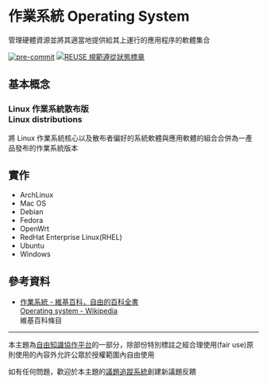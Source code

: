 # 作業系統 Operating System

管理硬體資源並將其適當地提供給其上運行的應用程序的軟體集合

[![pre-commit](https://img.shields.io/badge/pre--commit-enabled-brightgreen?logo=pre-commit&logoColor=white "本專案使用 pre-commit 檢查專案中的潛在問題")](https://github.com/pre-commit/pre-commit) [![REUSE 規範遵從狀態標章](https://api.reuse.software/badge/github.com/libre-knowledge/operating-system "本專案遵從 REUSE 規範降低軟體授權合規成本")](https://api.reuse.software/info/github.com/libre-knowledge/operating-system)

## 基本概念

### Linux 作業系統散布版<br>Linux distributions

將 Linux 作業系統核心以及散布者偏好的系統軟體與應用軟體的組合合併為一產品發布的作業系統版本

## 實作

* ArchLinux
* Mac OS
* Debian
* Fedora
* OpenWrt
* RedHat Enterprise Linux(RHEL)
* Ubuntu
* Windows

## 參考資料

* [作業系統 - 維基百科，自由的百科全書](https://zh.wikipedia.org/zh-tw/%E6%93%8D%E4%BD%9C%E7%B3%BB%E7%BB%9F)  
  [Operating system - Wikipedia](https://en.wikipedia.org/wiki/Operating_system)  
  維基百科條目

---

本主題為[自由知識協作平台](https://libre-knowledge.github.io/)的一部分，除部份特別標註之經合理使用(fair use)原則使用的內容外允許公眾於授權範圍內自由使用

如有任何問題，歡迎於本主題的[議題追蹤系統](https://github.com/libre-knowledge/operating-system/issues)創建新議題反饋
